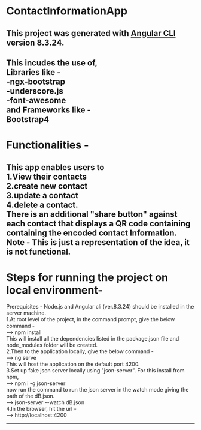 # ContactInformationApp
## This project was generated with [Angular CLI](https://github.com/angular/angular-cli) version 8.3.24.
This incudes the use of,  
Libraries like -  
-ngx-bootstrap  
-underscore.js  
-font-awesome  
and Frameworks like -  
Bootstrap4  
----------------------------------------------------------------------------------
# Functionalities - 
This app enables users to  
1.View their contacts  
2.create new contact  
3.update a contact  
4.delete a contact.  
There is an additional "share button" against each contact that displays a QR code containing containing the encoded contact Information.  
Note - This is just a representation of the idea, it is not functional.  
-----------------------------------------------------------------------------------

# Steps for running the project on local environment- 
Prerequisites - 
Node.js and Angular cli (ver.8.3.24) should be installed in the server machine.  
1.At root level of the project, in the command prompt, give the below command -  
--> npm install  
This will install all the dependencies listed in the package.json file and node_modules folder will be created.  
2.Then to the application locally, give the below command -  
--> ng serve  
This will host the application on the default port 4200.  
3.Set up fake json server locally using "json-server". For this install from npm,  
--> npm i -g json-server  
now run the command to run the json server  in the watch mode giving the path of the dB.json.  
--> json-server --watch dB.json  
4.In the browser, hit the url -  
--> http://localhost:4200  

------------------------------------------------------------------------------------


